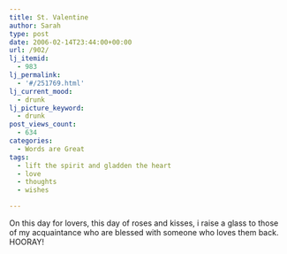 ```yaml
---
title: St. Valentine
author: Sarah
type: post
date: 2006-02-14T23:44:00+00:00
url: /902/
lj_itemid:
  - 983
lj_permalink:
  - '#/251769.html'
lj_current_mood:
  - drunk
lj_picture_keyword:
  - drunk
post_views_count:
  - 634
categories:
  - Words are Great
tags:
  - lift the spirit and gladden the heart
  - love
  - thoughts
  - wishes

---
```

On this day for lovers, this day of roses and kisses, i raise a glass to those of my acquaintance who are blessed with someone who loves them back. HOORAY!